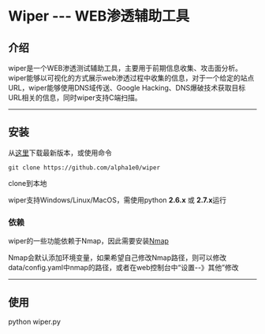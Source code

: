 # Wiper  ---  WEB渗透辅助工具

## 介绍

wiper是一个WEB渗透测试辅助工具，主要用于前期信息收集、攻击面分析。wiper能够以可视化的方式展示web渗透过程中收集的信息，对于一个给定的站点URL，wiper能够使用DNS域传送、Google Hacking、DNS爆破技术获取目标URL相关的信息，同时wiper支持C端扫描。

---

## 安装

从[这里](https://github.com/alpha1e0/wiper)下载最新版本，或使用命令

	git clone https://github.com/alpha1e0/wiper

clone到本地

wiper支持Windows/Linux/MacOS，需使用python **2.6.x** 或 **2.7.x**运行

### 依赖

wiper的一些功能依赖于Nmap，因此需要安装[Nmap](http://insecure.org/)

Nmap会默认添加环境变量，如果希望自己修改Nmap路径，则可以修改data/config.yaml中nmap的路径，或者在web控制台中“设置--》其他”修改

---

## 使用

python wiper.py


